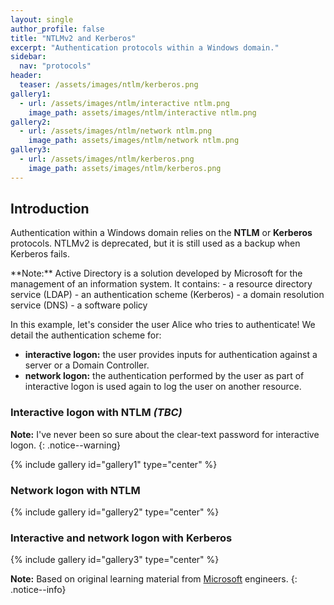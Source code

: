 ```yaml
---
layout: single
author_profile: false
title: "NTLMv2 and Kerberos"
excerpt: "Authentication protocols within a Windows domain."
sidebar:
  nav: "protocols"
header:
  teaser: /assets/images/ntlm/kerberos.png
gallery1:
  - url: /assets/images/ntlm/interactive ntlm.png
    image_path: assets/images/ntlm/interactive ntlm.png
gallery2:
  - url: /assets/images/ntlm/network ntlm.png
    image_path: assets/images/ntlm/network ntlm.png
gallery3:
  - url: /assets/images/ntlm/kerberos.png
    image_path: assets/images/ntlm/kerberos.png
---
```

## Introduction

Authentication within a Windows domain relies on the **NTLM** or **Kerberos** protocols. NTLMv2 is deprecated, but it is still used as a backup when Kerberos fails.

<div class="notice--success" markdown="1">
**Note:** Active Directory is a solution developed by Microsoft for the management of an information system. It contains:
- a resource directory service (LDAP)
- an authentication scheme (Kerberos)
- a domain resolution service (DNS)
- a software policy
</div>

In this example, let's consider the user Alice who tries to authenticate! We detail the authentication scheme for:
- **interactive logon:** the user provides inputs for authentication against a server or a Domain Controller.
- **network logon:** the authentication performed by the user as part of interactive logon is used again to log the user on another resource.

### Interactive logon with NTLM *(TBC)*

**Note:** I've never been so sure about the clear-text password for interactive logon.
{: .notice--warning}

{% include gallery id="gallery1" type="center" %}

### Network logon with NTLM

{% include gallery id="gallery2" type="center" %}

### Interactive and network logon with Kerberos

{% include gallery id="gallery3" type="center" %}

**Note:** Based on original learning material from [Microsoft](https://learn.microsoft.com) engineers.
{: .notice--info}
